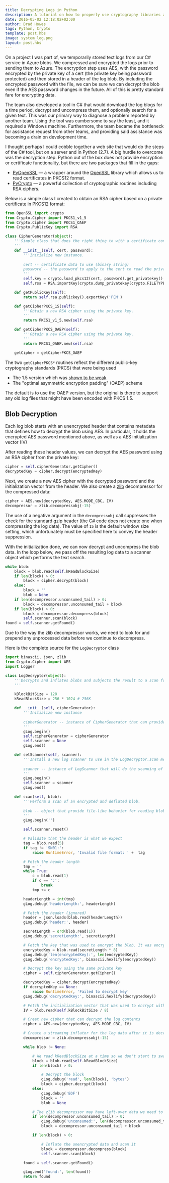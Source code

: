 ```yaml
--- 
title: Decrypting Logs in Python
description: A tutorial on how to properly use cryptography libraries available in Python.
date: 2016-05-02 12:18:02+02:00
author: Brad Howes
tags: Python, Crypto
template: post.hbs
image: system_log.png
layout: post.hbs
---
```


On a project I was part of, we temporarily stored text logs from our C# service in Azure blobs. We compressed
and encrypted the logs prior to sending them to Azure. The encryption step uses AES, with the password encrypted
by the private key of a cert (the private key being password protected) and then stored in a header of the log
blob. By including the encrypted password with the file, we can be sure we can decrypt the blob even if the AES
password changes in the future. All of this is pretty standard fare for encrypting data.

The team also developed a tool in C# that would download the log blogs for a time period, decrypt and uncompress
them, and optionally search for a given text. This was our primary way to diagnose a problem reported by another
team. Using the tool was cumbersome to say the least, and it required a Windows machine. Furthermore, the team
became the bottleneck for assistance request from other teams, and providing said assistance was becoming a
drain on development time.

I thought perhaps I could cobble together a web site that would do the steps of the C# tool, but on a server and
in Python (2.7). A big hurdle to overcome was the decryption step. Python out of the box does not provide
encryption or certificate functionality, but there are two packages that fill in the gaps:

* [PyOpenSSL](https://pypi.python.org/pypi/pyOpenSSL) — a wrapper around the [OpenSSL](https://www.openssl.org)
  library which allows us to read certificates in PKCS12 format.
* [PyCrypto](https://www.dlitz.net/software/pycrypto/) — a powerful collection of cryptographic routines
  including RSA ciphers.

Below is a simple class I created to obtain an RSA cipher based on a private certificate in PKCS12 format:

```python
from OpenSSL import crypto
from Crypto.Cipher import PKCS1_v1_5
from Crypto.Cipher import PKCS1_OAEP
from Crypto.PublicKey import RSA

class CipherGenerator(object):
    '''Simple class that does the right thing to with a certificate containing a private key.
    '''
    def __init__(self, cert, password):
        '''Initialize new instance.
        
        cert -- certificate data to use (binary string)
        password -- the password to apply to the cert to read the private key
        '''
        self.key = crypto.load_pkcs12(cert, password).get_privatekey()
        self.rsa = RSA.importKey(crypto.dump_privatekey(crypto.FILETYPE_PEM, self.key))

    def getPublicKey(self):
        return self.rsa.publickey().exportKey('PEM')

    def getCipherPKCS_15(self):
        '''Obtain a new RSA cipher using the private key.
        '''
        return PKCS1_v1_5.new(self.rsa)

    def getCipherPKCS_OAEP(self):
        '''Obtain a new RSA cipher using the private key.
        '''
        return PKCS1_OAEP.new(self.rsa)

    getCipher = getCipherPKCS_OAEP
```

The two `getCipherPKCS*` routines reflect the different public-key cryptography standards (PKCS) that were being
used

* The 1.5 version which was
  [shown to be weak](https://cryptosense.com/why-pkcs1v1-5-encryption-should-be-put-out-of-our-misery/)
* The "optimal asymmetric encryption padding" (OAEP) scheme

The default is to use the OAEP version, but the original is there to support any old log files that might have
been encoded with PKCS 1.5.

## Blob Decryption 

Each log blob starts with an unencrypted header that contains metadata that defines how to decrypt the blob
using AES. In particular, it holds the encrypted AES password mentioned above, as well as a AES initialization
vector (IV)

After reading these header values, we can decrypt the AES password using an RSA cipher from the private key:

```python
cipher = self.cipherGenerator.getCipher()
decryptedKey = cipher.decrypt(encryptedKey)
```

Next, we create a new AES cipher with the decrypted password and the initialization vector from the header. We
also create a [zlib](https://docs.python.org/2/library/zlib.html) decompressor for the compressed data:

```python
cipher = AES.new(decryptedKey, AES.MODE_CBC, IV)
decompressor = zlib.decompressobj(-15)
```

The use of a negative argument in the `decompressobj` call suppresses the check for the standard gzip header
(the C# code does not create one when compressing the log data). The value of `15` is the default window size
setting, which unfortunately must be specified here to convey the header suppression.

With the initialization done, we can now decrypt and uncompress the blob data. In the loop below, we pass off
the resulting log data to a scanner object which performs the text search.

```python
while blob:
    block = blob.read(self.kReadBlockSize)
    if len(block) > 0:
        block = cipher.decrypt(block)
    else:
        block = ''
        blob = None
    if len(decompressor.unconsumed_tail) > 0:
        block = decompressor.unconsumed_tail + block
    if len(block) > 0:
        block = decompressor.decompress(block)
        self.scanner.scan(block)
found = self.scanner.getFound()
```

Due to the way the zlib decompressor works, we need to look for and prepend any unprocessed data before we
continue to decompress.

Here is the complete source for the `LogDecryptor` class

```python
import binascii, json, zlib
from Crypto.Cipher import AES
import Logger

class LogDecryptor(object):
    '''Decrypts and inflates blobs and subjects the result to a scan for interesting log entries.
    '''

    kBlockBitSize = 128
    kReadBlockSize = 256 * 1024 # 256K

    def __init__(self, cipherGenerator):
        '''Initialize new instance
        
        cipherGenerator -- instance of CipherGenerator that can provide a new RSA decryption object
        '''
        gLog.begin()
        self.cipherGenerator = cipherGenerator
        self.scanner = None
        gLog.end()

    def setScanner(self, scanner):
        '''Install a new log scanner to use in the LogDecryptor.scan method.
        
        scanner -- instance of LogScanner that will do the scanning of the unencrypted and inflated log data
        '''
        gLog.begin()
        self.scanner = scanner
        gLog.end()

    def scan(self, blob):
        '''Perform a scan of an encrypted and deflated blob.
        
        blob -- object that provide file-like behavior for reading blob data
        '''
        gLog.begin('')

        self.scanner.reset()

        # Validate that the header is what we expect
        tag = blob.read(5)
        if tag != 'SN01:':
            raise RuntimeError, 'Invalid file format: ' +  tag

        # Fetch the header length
        tmp = ''
        while True:
            c = blob.read(1)
            if c == ':':
                break
            tmp += c

        headerLength = int(tmp)
        gLog.debug('headerLength:', headerLength)

        # Fetch the header (ignored)
        header = json.loads(blob.read(headerLength))
        gLog.debug('header:', header)

        secretLength = ord(blob.read(1))
        gLog.debug('secretLength:', secretLength)

        # Fetch the key that was used to encrypt the blob. It was encrypted with the private key in the cert. 
        encryptedKey = blob.read(secretLength * 8)
        gLog.debug('len(encryptedKey):', len(encryptedKey))
        gLog.debug('encryptedKey:', binascii.hexlify(encryptedKey))

        # Decrypt the key using the same private key
        cipher = self.cipherGenerator.getCipher()

        decryptedKey = cipher.decrypt(encryptedKey)
        if decryptedKey == None:
            raise RuntimeError, 'Failed to decrypt key'
        gLog.debug('decryptedKey:', binascii.hexlify(decryptedKey))

        # Fetch the initialization vector that was used to encrypt with AES
        IV = blob.read(self.kBlockBitSize / 8)

        # Creat new cipher that can decrypt the log contents
        cipher = AES.new(decryptedKey, AES.MODE_CBC, IV)

        # Create a streaming inflator for the log data after it is decrypted
        decompressor = zlib.decompressobj(-15)

        while blob != None:

            # We read kReadBlockSize at a time so we don't start to swap to disk
            block = blob.read(self.kReadBlockSize)
            if len(block) > 0:

                # Decrypt the block
                gLog.debug('read', len(block), 'bytes')
                block = cipher.decrypt(block)
            else:
                gLog.debug('EOF')
                block = ''
                blob = None

            # The zlib decompressor may have left-over data we need to consume
            if len(decompressor.unconsumed_tail) > 0:
                gLog.debug('unconsumed:', len(decompressor.unconsumed_tail))
                block = decompressor.unconsumed_tail + block

            if len(block) > 0:

                # Inflate the unencrypted data and scan it
                block = decompressor.decompress(block)
                self.scanner.scan(block)

        found = self.scanner.getFound()

        gLog.end('found:', len(found))
        return found
```
